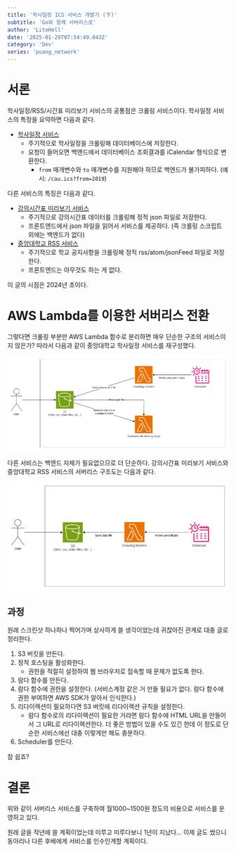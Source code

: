 ```yaml
---
title: '학사일정 ICS 서비스 개발기 (下)'
subtitle: 'Go와 함께 서버리스로'
author: 'LiteHell'
date: '2025-01-29T07:54:49.043Z'
category: 'Dev'
series: 'puang_network'
---
```

# 서론
학사일정/RSS/시간표 미리보기 서비스의 공통점은 크롤링 서비스이다. 학사일정 서비스의 특정을 요약하면 다음과 같다.
- [학사일정 서비스](https://calendar.puang.network)
    - 주기적으로 학사일정을 크롤링해 데이터베이스에 저장한다.
    - 요청이 들어오면 백엔드에서 데이터베이스 조회결과를 iCalendar 형식으로 변환한다.
        - `from` 매개변수와 `to` 매개변수를 지원해야 하므로 백엔드가 불가피하다. (예시: `/cau.ics?from=2019`)

다른 서비스의 특징은 다음과 같다.
- [강의시간표 미리보기 서비스](https://pre-timetable.puang.network)
    - 주기적으로 강의시간표 데이터를 크롤링해 정적 json 파일로 저장한다.
    - 프론트엔드에서 json 파일을 읽어서 서비스를 제공하다. (즉 크롤링 스크립트 외에는 백엔드가 없다)
- [중앙대학교 RSS 서비스](https://rss.puang.network)
    - 주기적으로 학교 공지사항을 크롤링해 정적 rss/atom/jsonFeed 파일로 저장한다.
    - 프론트엔드는 아무것도 하는 게 없다.

이 글의 시점은 2024년 초이다.

# AWS Lambda를 이용한 서버리스 전환
그렇다면 크롤링 부분만 AWS Lambda 함수로 분리하면 매우 단순한 구조의 서비스이지 않은가?
따라서 다음과 같이 중앙대학교 학사일정 서비스를 재구성했다.

![calendar.puang.network의 서비리스 구조도](./caucalendar_serverless.png)

다른 서비스는 백엔드 자체가 필요없으므로 더 단순하다. 강의시간표 미리보기 서비스와 중앙대학교 RSS 서비스의 서버리스 구조도는 다음과 같다.

![pre-timetable.puang.network와 rss.puang.network의 서버리스 구조도](./others_serverless.png)

## 과정
원래 스크린샷 하나하나 찍어가며 상사하게 쓸 생각이었는데 귀찮아진 관계로 대충 글로 정리한다.

1. S3 버킷을 만든다.
1. 정적 호스팅을 활성화한다.
    - 권한을 적절히 설정하여 웹 브라우저로 접속할 때 문제가 없도록 한다.
1. 람다 함수를 만든다.
1. 람다 함수에 권한을 설정한다. (서비스계정 같은 거 만들 필요가 없다. 람다 함수에 권한 부여하면 AWS SDK가 알아서 인식한다.)
1. 리다이렉션이 필요하다면 S3 버킷에 리다이렉션 규칙을 설정한다.
    - 람다 함수로의 리다이렉션이 필요한 거라면 람다 함수에 HTML URL을 만들어서 그 URL로 리다이렉션한다. 더 좋은 방법이 있을 수도 있긴 한데 이 정도로 단순한 서비스에선 대충 이렇게만 해도 충분하다.
1. Scheduler를 만든다.

참 쉽죠?

# 결론
위와 같이 서버리스 서비스를 구축하여 월1000~1500원 정도의 비용으로 서비스를 운영하고 있다.

원래 글을 작년에 쓸 계획이었는데 미루고 미루다보니 1년이 지났다... 이제 글도 썼으니 동아리나 다른 후배에게 서비스를 인수인계할 계획이다.